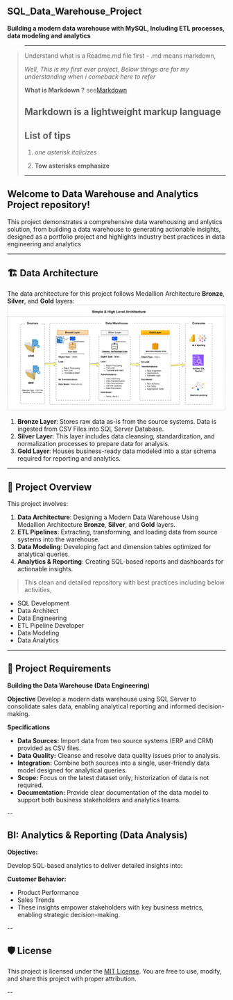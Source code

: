 ## SQL_Data_Warehouse_Project
**Building a modern data warehouse with MySQL, Including ETL processes, data modeling and analytics**
>-----

>Understand what is a Readme.md file first - .md means markdown,
>
>*Well, This is my first ever project, Below things are for my understanding when i comeback here to refer*
>
>**What is Markdown ?**
>see[Markdown](www.markdownlink.com)
>
>Markdown is a lightweight markup language
>-----
>
>## List of tips
>1. *one asterisk italicizes*
>
>2. **Tow asterisks emphasize**
>-----

## Welcome to **Data Warehouse and Analytics Project** repository!

This project demonstrates a comprehensive data warehousing and anlytics solution, 
from building a data warehouse to generating actionable insights, 
designed as a portfolio project and highlights industry best practices in data engineering and analytics

---

## 🏗️ Data Architecture

The data architecture for this project follows Medallion Architecture **Bronze**, **Silver**, and **Gold** layers:
![Data Architecture](https://github.com/shakthiprasadronad/sql_data_warehouse_project/blob/main/docs/DWH_Medallion_Structure.png)

1. **Bronze Layer**: Stores raw data as-is from the source systems. Data is ingested from CSV Files into SQL Server Database.
2. **Silver Layer**: This layer includes data cleansing, standardization, and normalization processes to prepare data for analysis.
3. **Gold Layer**: Houses business-ready data modeled into a star schema required for reporting and analytics.

---


## 📖 Project Overview

This project involves:

1. **Data Architecture**: Designing a Modern Data Warehouse Using Medallion Architecture **Bronze**, **Silver**, and **Gold** layers.
2. **ETL Pipelines**: Extracting, transforming, and loading data from source systems into the warehouse.
3. **Data Modeling**: Developing fact and dimension tables optimized for analytical queries.
4. **Analytics & Reporting**: Creating SQL-based reports and dashboards for actionable insights.
>
>This clean and detailed repository with best practices including below activities,
>
- SQL Development
- Data Architect
- Data Engineering  
- ETL Pipeline Developer  
- Data Modeling  
- Data Analytics  

---

## 🚀 Project Requirements

**Building the Data Warehouse (Data Engineering)**

**Objective**
Develop a modern data warehouse using SQL Server to consolidate sales data, enabling analytical reporting and informed decision-making.

**Specifications**
- **Data Sources:** Import data from two source systems (ERP and CRM) provided as CSV files.
- **Data Quality:** Cleanse and resolve data quality issues prior to analysis.
- **Integration:** Combine both sources into a single, user-friendly data model designed for analytical queries.
- **Scope:** Focus on the latest dataset only; historization of data is not required.
- **Documentation:** Provide clear documentation of the data model to support both business stakeholders and analytics teams.

--

## BI: Analytics & Reporting (Data Analysis)

**Objective:**

Develop SQL-based analytics to deliver detailed insights into:

**Customer Behavior:**

- Product Performance
- Sales Trends
- These insights empower stakeholders with key business metrics, enabling strategic decision-making.

--

## 🛡️ License

This project is licensed under the [MIT License](LICENSE). You are free to use, modify, and share this project with proper attribution.

--


